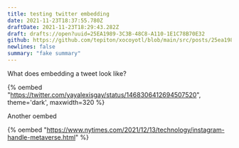 ```yaml
---
title: testing twitter embedding
date: 2021-11-23T18:37:55.780Z
draftDate: 2021-11-23T18:29:43.282Z
draft: drafts://open?uuid=25EA1989-3C3B-48C8-A110-1E1C78B70E32
github: https://github.com/tepiton/xocoyotl/blob/main/src/posts/25ea1989-3c3b-48c8-a110-1e1c78b70e32.md
newlines: false
summary: "fake summary"
---
```

What does embedding a tweet look like?

{% oembed "https://twitter.com/yayalexisgay/status/1468306412694507520", theme='dark', maxwidth=320 %}
<!-- excerpt -->

Another oembed

{% oembed "https://www.nytimes.com/2021/12/13/technology/instagram-handle-metaverse.html"   %}
